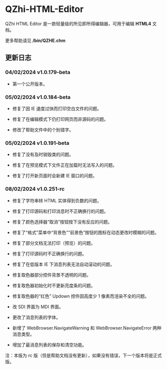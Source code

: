 # QZhi-HTML-Editor
QZhi HTML Editor 是一款轻量级的所见即所得编辑器，可用于编辑 **HTML4** 文档。

更多帮助请见 **/bin/QZHE.chm**

## 更新日志

### 04/02/2024 v1.0.179-beta

* 第一个公开版本。

### 05/02/2024 v1.0.184-beta

* 修复了因 IE 速度过快而打印空白文件的问题。

* 修复了在编辑模式下仍打印网页而非源码的问题。

* 修改了帮助文件中的个别错字。

### 05/02/2024 v1.0.191-beta

* 修复了没有及时销毁类的问题。

* 修复了在预览模式下文件正在加载时无法写入的问题。

* 修复了打开新页面时会新建 IE 窗口的问题。

### 08/02/2024 v1.0.251-rc

* 修复了字符串转 HTML 实体得到负数的问题。

* 修复了打印源码和打印消息时不正确换行的问题。

* 修复了颜色选择器“取消”按钮按下没有反应的问题。

* 修复了“格式”菜单中“背景色”“前景色”按钮的图标在动态更改时模糊的问题。

* 修复了部分文档无法打印（预览）的问题。

* 修复了打印源码时不正确换行的问题。

* 修复了在低版本 IE 下消息列表无法自动滚动的问题。

* 修复取色器部分控件背景不透明的问题。

* 修复取色器初始化时不更新亮度条的问题。

* 修复取色器的“红色” Updown 控件因高度少 1 像素而渲染不全的问题。

* 改 SDI 界面为 MDI 界面。

* 更改了消息列表的字体。

* 新增了 WebBrowser.NavigateWarning 和 WebBrowser.NavigateError 两种消息类型。

* 增加了最消息列表的保存和清空功能。

注：本版为 rc 版（但是帮助文档没有更新），如果没有错误，下一个版本将是正式版。
